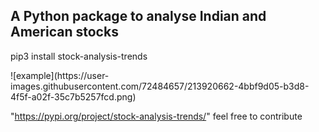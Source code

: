 <h2>A Python package to analyse Indian and American stocks</h2>

<p>pip3 install stock-analysis-trends</p>
![example](https://user-images.githubusercontent.com/72484657/213920662-4bbf9d05-b3d8-4f5f-a02f-35c7b5257fcd.png)

"https://pypi.org/project/stock-analysis-trends/"
feel free to contribute 
